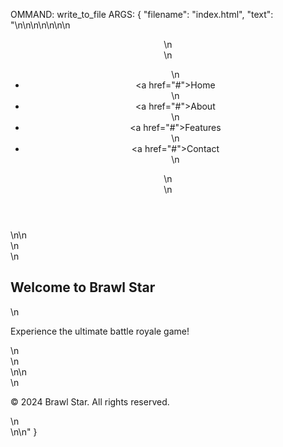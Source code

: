 OMMAND: write_to_file
ARGS: {
  "filename": "index.html",
  "text": "<!DOCTYPE html>\n<html>\n<head>\n<title>Brawl Star</title>\n</head>\n<body>\n<!-- Header Section -->\n<header>\n<nav>\n<ul>\n<li><a href=\"#\">Home</a></li>\n<li><a href=\"#\">About</a></li>\n<li><a href=\"#\">Features</a></li>\n<li><a href=\"#\">Contact</a></li>\n</ul>\n</nav>\n</header>\n<!-- Main Content Section -->\n<main>\n<section>\n<h1>Welcome to Brawl Star</h1>\n<p>Experience the ultimate battle royale game!</p>\n</section>\n</main>\n<!-- Footer Section -->\n<footer>\n<p>&copy; 2024 Brawl Star. All rights reserved.</p>\n</footer>\n</body>\n</html>"
}
